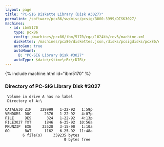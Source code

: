 ```yaml
---
layout: page
title: "PC-SIG Diskette Library (Disk #3027)"
permalink: /software/pcx86/sw/misc/pcsig/3000-3999/DISK3027/
machines:
  - id: ibm5170
    type: pcx86
    config: /machines/pcx86/ibm/5170/cga/1024kb/rev3/machine.xml
    diskettes: /machines/pcx86/diskettes.json,/disks/pcsigdisks/pcx86/diskettes.json
    autoGen: true
    autoMount:
      B: "PC-SIG Library Disk #3027"
    autoType: $date\r$time\rB:\rDIR\r
---
```


{% include machine.html id="ibm5170" %}

### Directory of PC-SIG Library Disk #3027

     Volume in drive A has no label
     Directory of A:\

    CATALG30 ZIP    329999   1-22-92   1:59p
    VENDORS  DOC      2376   1-22-92   4:07p
    FILE     DES       324   1-22-92   4:13p
    FILE3027 TXT      1846   6-25-92  10:56a
    PKUNZIP  EXE     23528   3-15-90   1:10a
    GO       BAT      1162   6-25-92  11:48a
            6 file(s)     359235 bytes
                               0 bytes free
